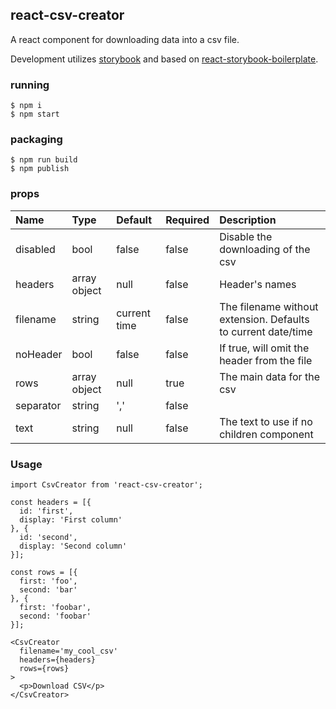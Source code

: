 react-csv-creator
---
A react component for downloading data into a csv file.

Development utilizes [storybook](https://getstorybook.io/) and based on [react-storybook-boilerplate](https://github.com/romellogood/react-storybook-boilerplate).

### running
```
$ npm i
$ npm start
```

### packaging
```
$ npm run build
$ npm publish
```

### props
| Name      | Type         | Default      | Required | Description                                                   |
|:----------|:-------------|:-------------|:---------|:--------------------------------------------------------------|
| disabled  | bool         | false        | false    | Disable the downloading of the csv                            |
| headers   | array object | null         | false    | Header's names                                                |
| filename  | string       | current time | false    | The filename without extension. Defaults to current date/time |
| noHeader  | bool         | false        | false    | If true, will omit the header from the file                   |
| rows      | array object | null         | true     | The main data for the csv                                     |
| separator | string       | ','          | false    |                                                               |
| text      | string       | null         | false    | The text to use if no children component                      |


### Usage
```
import CsvCreator from 'react-csv-creator';

const headers = [{
  id: 'first',
  display: 'First column'
}, {
  id: 'second',
  display: 'Second column'
}];

const rows = [{
  first: 'foo',
  second: 'bar'
}, {
  first: 'foobar',
  second: 'foobar'
}];

<CsvCreator
  filename='my_cool_csv'
  headers={headers}
  rows={rows}
>
  <p>Download CSV</p>
</CsvCreator>
```
